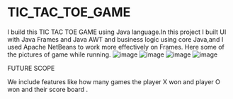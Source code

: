 # TIC_TAC_TOE_GAME
I build this TIC TAC TOE GAME using Java language.In this project I built UI with Java Frames and Java AWT and business logic using core Java,and I used Apache NetBeans to work more effectively on Frames.
Here some of the pictures of game while running.
![image](https://user-images.githubusercontent.com/117295296/233567634-caffb65a-fa48-4c32-89c5-7a665896819f.png)
![image](https://user-images.githubusercontent.com/117295296/233569999-84a49bcb-16ba-4d4a-8f1a-7e4af693c973.png)
![image](https://user-images.githubusercontent.com/117295296/233570117-d816cd7f-ac8e-4942-bf5d-db83df05d87a.png)
![image](https://user-images.githubusercontent.com/117295296/233570137-6f0c7290-3446-4643-a789-4ec9f200f173.png)

FUTURE SCOPE

We include features like how many games the player X won and player O won and their score board .


